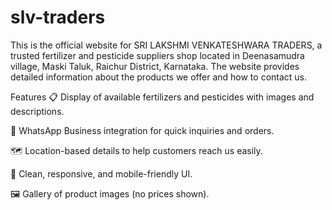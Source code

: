 # slv-traders
This is the official website for SRI LAKSHMI VENKATESHWARA TRADERS, a trusted fertilizer and pesticide suppliers shop located in Deenasamudra village, Maski Taluk, Raichur District, Karnataka. The website provides detailed information about the products we offer and how to contact us.

 Features
📋 Display of available fertilizers and pesticides with images and descriptions.

📱 WhatsApp Business integration for quick inquiries and orders.

🗺️ Location-based details to help customers reach us easily.

🎯 Clean, responsive, and mobile-friendly UI.

🖼️ Gallery of product images (no prices shown).
